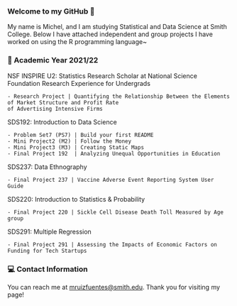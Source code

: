 ### Welcome to my GitHub 👋

My name is Michel, and I am studying Statistical and Data Science at Smith College. Below I have attached independent and group projects I have worked on using the R programming language~

### 📗 Academic Year 2021/22   


NSF INSPIRE U2: Statistics Research Scholar at National Science Foundation Research Experience for Undergrads

    - Research Project | Quantifying the Relationship Between the Elements of Market Structure and Profit Rate 
    of Advertising Intensive Firms

SDS192: Introduction to Data Science 

    - Problem Set7 (PS7) | Build your first README 
    - Mini Project2 (M2) | Follow the Money 
    - Mini Project3 (M3) | Creating Static Maps 
    - Final Project 192  | Analyzing Unequal Opportunities in Education
    
SDS237: Data Ethnography 

    - Final Project 237 | Vaccine Adverse Event Reporting System User Guide 
    
SDS220: Introduction to Statistics & Probability 

    - Final Project 220 | Sickle Cell Disease Death Toll Measured by Age group
    
SDS291: Multiple Regression

    - Final Project 291 | Assessing the Impacts of Economic Factors on Funding for Tech Startups
    

 
 ### 💻 Contact Information 
 
 
You can reach me at mruizfuentes@smith.edu. Thank you for visiting my page!

<!--
**michelruizfuentes/michelruizfuentes** is a ✨ _special_ ✨ repository because its `README.md` (this file) appears on your GitHub profile.

Here are some ideas to get you started:

- 🔭 I’m currently working on ...
- 🌱 I’m currently learning ...
- 👯 I’m looking to collaborate on ...
- 🤔 I’m looking for help with ...
- 💬 Ask me about ...
- 📫 How to reach me: ...
- 😄 Pronouns: ...
- ⚡ Fun fact: ...

Kode with Klossy: Mobile Application Development Scholar

    - Final Project KWK | "Sustainable You" iOS App Template
-->

